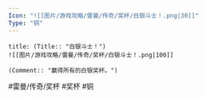 ```yaml
---
Icon: "![[图片/游戏攻略/雷曼/传奇/奖杯/白银斗士！.png|30]]"
Type: "铜"
---
```

```ad-common-bronze-trophy
title: (Title:: "白银斗士！")
![[图片/游戏攻略/雷曼/传奇/奖杯/白银斗士！.png|100]]

(Comment:: "赢得所有的白银奖杯。")
```

#雷曼/传奇/奖杯 #奖杯 #铜
